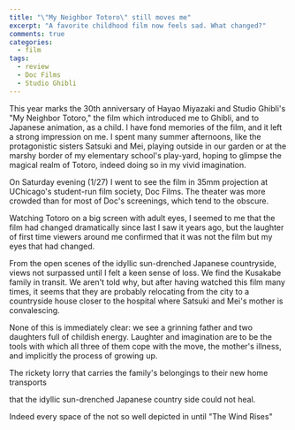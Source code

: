 ```yaml
---
title: "\"My Neighbor Totoro\" still moves me"
excerpt: "A favorite childhood film now feels sad. What changed?"
comments: true
categories: 
  - film
tags:
  - review
  - Doc Films
  - Studio Ghibli
---
```


This year marks the 30th anniversary of Hayao Miyazaki and Studio Ghibli's "My Neighbor Totoro," the film which introduced me to Ghibli, and to Japanese animation, as a child. I have fond memories of the film, and it left a strong impression on me. I spent many summer afternoons, like the protagonistic sisters Satsuki and Mei, playing outside in our garden or at the marshy border of my elementary school's play-yard, hoping to glimpse the magical realm of Totoro, indeed doing so in my vivid imagination.

On Saturday evening (1/27) I went to see the film in 35mm projection at UChicago's student-run film society, Doc Films. The theater was more crowded than for most of Doc's screenings, which tend to the obscure.

Watching Totoro on a big screen with adult eyes, I seemed to me that the film had changed dramatically since last I saw it years ago, but the laughter of first time viewers around me confirmed that it was not the film but my eyes that had changed.

From the open scenes of the idyllic sun-drenched Japanese countryside, views not surpassed until I felt a keen sense of loss. We find the Kusakabe family in transit. We aren't told why, but after having watched this film many times, it seems that they are probably relocating from the city to a countryside house closer to the hospital where Satsuki and Mei's mother is convalescing.

None of this is immediately clear: we see a grinning father and two daughters full of childish energy. Laughter and imagination are to be the tools with which all three of them cope with the move, the mother's illness, and implicitly the process of growing up.

The rickety lorry that carries the family's belongings to their new home transports 

that the idyllic sun-drenched Japanese country side could not heal.

Indeed every space of the not so well depicted in until "The Wind Rises"